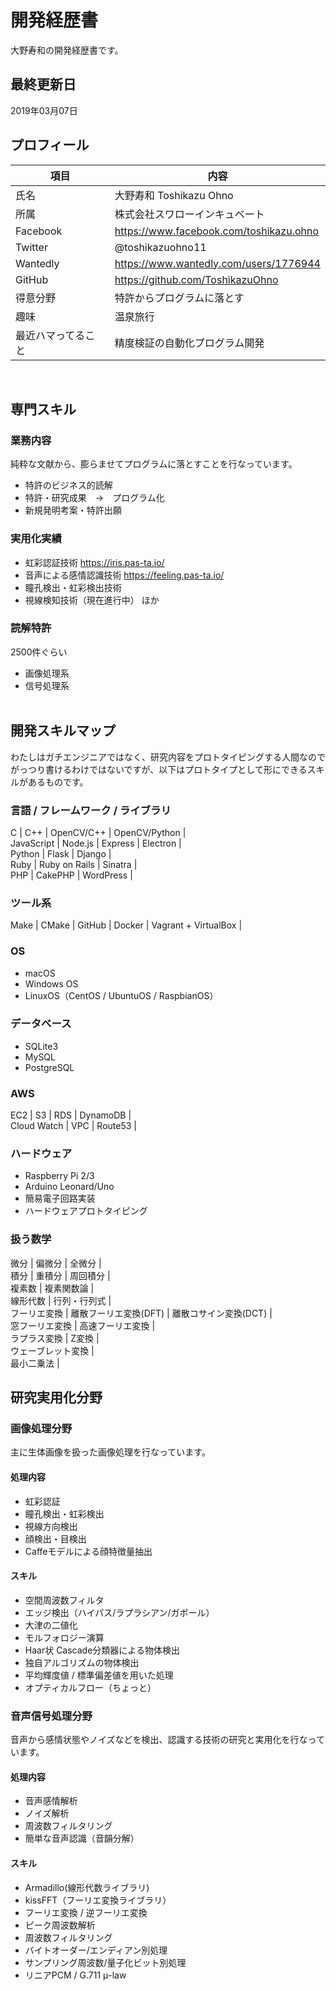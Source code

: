 # 開発経歴書
大野寿和の開発経歴書です。

## 最終更新日
2019年03月07日

## プロフィール

|項目|内容|
|---|---|
|氏名|大野寿和 Toshikazu Ohno|
|所属|株式会社スワローインキュベート|
|Facebook|https://www.facebook.com/toshikazu.ohno|
|Twitter|@toshikazuohno11|
|Wantedly|https://www.wantedly.com/users/1776944|
|GitHub|https://github.com/ToshikazuOhno|
|得意分野|特許からプログラムに落とす|
|趣味|温泉旅行|
|最近ハマってること|精度検証の自動化プログラム開発|
<br>

## 専門スキル
### 業務内容
純粋な文献から、膨らませてプログラムに落とすことを行なっています。
- 特許のビジネス的読解
- 特許・研究成果　→　プログラム化
- 新規発明考案・特許出願

### 実用化実績
- 虹彩認証技術 https://iris.pas-ta.io/
- 音声による感情認識技術 https://feeling.pas-ta.io/
- 瞳孔検出・虹彩検出技術
- 視線検知技術（現在進行中）
ほか


### 読解特許
2500件ぐらい
- 画像処理系
- 信号処理系
<br><br>

## 開発スキルマップ
わたしはガチエンジニアではなく、研究内容をプロトタイピングする人間なので<br>
がっつり書けるわけではないですが、以下はプロトタイプとして形にできるスキルがあるものです。


### 言語 / フレームワーク / ライブラリ 
C | C++ | OpenCV/C++ | OpenCV/Python |<br>
JavaScript | Node.js | Express | Electron |<br>
Python | Flask | Django |<br>
Ruby | Ruby on Rails | Sinatra |<br>
PHP | CakePHP | WordPress |

### ツール系
Make | CMake | 
GitHub | Docker | Vagrant + VirtualBox |


### OS
- macOS
- Windows OS
- LinuxOS（CentOS / UbuntuOS / RaspbianOS）


### データベース
- SQLite3
- MySQL
- PostgreSQL


### AWS
EC2 | S3 | RDS | DynamoDB |<br>
Cloud Watch | VPC | Route53 |


### ハードウェア
- Raspberry Pi 2/3
- Arduino Leonard/Uno
- 簡易電子回路実装
- ハードウェアプロトタイピング


### 扱う数学
微分 | 偏微分 | 全微分 |<br>
積分 | 重積分 | 周回積分 |<br>
複素数 | 複素関数論 | <br>
線形代数 | 行列・行列式 |<br>
フーリエ変換 | 離散フーリエ変換(DFT) | 離散コサイン変換(DCT) |<br>
窓フーリエ変換 | 高速フーリエ変換 |<br>
ラプラス変換 | Z変換 |<br>
ウェーブレット変換 |<br>
最小二乗法 | 

## 研究実用化分野

### 画像処理分野
主に生体画像を扱った画像処理を行なっています。

#### 処理内容
- 虹彩認証
- 瞳孔検出・虹彩検出
- 視線方向検出
- 顔検出・目検出
- Caffeモデルによる顔特徴量抽出

#### スキル
- 空間周波数フィルタ
- エッジ検出（ハイパス/ラプラシアン/ガボール）
- 大津の二値化
- モルフォロジー演算
- Haar状 Cascade分類器による物体検出
- 独自アルゴリズムの物体検出
- 平均輝度値 / 標準偏差値を用いた処理
- オプティカルフロー（ちょっと）


### 音声信号処理分野
音声から感情状態やノイズなどを検出、認識する技術の研究と実用化を行なっています。

#### 処理内容
- 音声感情解析
- ノイズ解析
- 周波数フィルタリング
- 簡単な音声認識（音韻分解）

#### スキル
- Armadillo(線形代数ライブラリ)
- kissFFT（フーリエ変換ライブラリ）
- フーリエ変換 / 逆フーリエ変換
- ピーク周波数解析
- 周波数フィルタリング
- バイトオーダー/エンディアン別処理
- サンプリング周波数/量子化ビット別処理
- リニアPCM / G.711 μ-law
